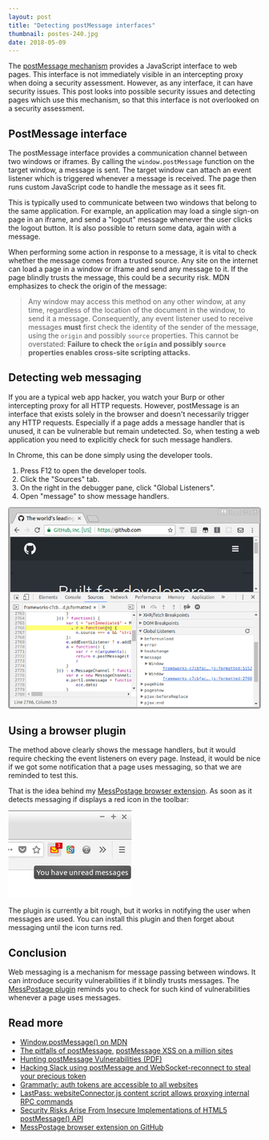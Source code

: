 ```yaml
---
layout: post
title: "Detecting postMessage interfaces"
thumbnail: postes-240.jpg
date: 2018-05-09
---
```


The [postMessage mechanism](https://developer.mozilla.org/en-US/docs/Web/API/Window/postMessage) provides a JavaScript interface to web pages. This interface is not immediately visible in an intercepting proxy when doing a security assessment. However, as any interface, it can have security issues. This post looks into possible security issues and detecting pages which use this mechanism, so that this interface is not overlooked on a security assessment.

<!-- photo source https://pxhere.com/en/photo/814182 -->

## PostMessage interface

The postMessage interface provides a communication channel between two windows or iframes. By calling the `window.postMessage` function on the target window, a message is sent. The target window can attach an event listener which is triggered whenever a message is received. The page then runs custom JavaScript code to handle the message as it sees fit.

This is typically used to communicate between two windows that belong to the same application. For example, an application may load a single sign-on page in an iframe, and send a "logout" message whenever the user clicks the logout button. It is also possible to return some data, again with a message.

When performing some action in response to a message, it is vital to check whether the message comes from a trusted source. Any site on the internet can load a page in a window or iframe and send any message to it. If the page blindly trusts the message, this could be a security risk. MDN emphasizes to check the origin of the message:

> Any window may access this method on any other window, at any time, regardless of the location of the document in the window, to send it a message. Consequently, any event listener used to receive messages **must** first check the identity of the sender of the message, using the `origin` and possibly `source` properties. This cannot be overstated: **Failure to check the `origin` and possibly `source` properties enables cross-site scripting attacks.**

## Detecting web messaging

If you are a typical web app hacker, you watch your Burp or other intercepting proxy for all HTTP requests. However, postMessage is an interface that exists solely in the browser and doesn't necessarily trigger any HTTP requests. Especially if a page adds a message handler that is unused, it can be vulnerable but remain undetected. So, when testing a web application you need to explicitly check for such message handlers.

In Chrome, this can be done simply using the developer tools.

1. Press F12 to open the developer tools.
1. Click the "Sources" tab.
1. On the right in the debugger pane, click "Global Listeners".
1. Open "message" to show message handlers.

<img src="/images/chrome-message-event-listener.png" alt="Chrome devtools shows message event listeners">

## Using a browser plugin

The method above clearly shows the message handlers, but it would require checking the event listeners on every page. Instead, it would be nice if we got some notification that a page uses messaging, so that we are reminded to test this.

That is the idea behind my [MessPostage browser extension](https://github.com/Sjord/messpostage). As soon as it detects messaging if displays a red icon in the toolbar:

<img src="/images/messpostage-toolbar.png" alt="A red envelope with a red number is shown in the browser toolbar">

The plugin is currently a bit rough, but it works in notifying the user when messages are used. You can install this plugin and then forget about messaging until the icon turns red.

## Conclusion

Web messaging is a mechanism for message passing between windows. It can introduce security vulnerabilities if it blindly trusts messages. The [MessPostage plugin](https://github.com/Sjord/messpostage) reminds you to check for such kind of vulnerabilities whenever a page uses messages.

## Read more

* [Window.postMessage() on MDN](https://developer.mozilla.org/en-US/docs/Web/API/Window/postMessage)
* [The pitfalls of postMessage](https://labs.detectify.com/2016/12/08/the-pitfalls-of-postmessage/), [postMessage XSS on a million sites](https://labs.detectify.com/2016/12/15/postmessage-xss-on-a-million-sites/)
* [Hunting postMessage Vulnerabilities (PDF)](https://www.sec-1.com/blog/wp-content/uploads/2016/08/Hunting-postMessage-Vulnerabilities.pdf)
* [Hacking Slack using postMessage and WebSocket-reconnect to steal your precious token](https://labs.detectify.com/2017/02/28/hacking-slack-using-postmessage-and-websocket-reconnect-to-steal-your-precious-token/)
* [Grammarly: auth tokens are accessible to all websites](https://bugs.chromium.org/p/project-zero/issues/detail?id=1527&desc=3)
* [LastPass: websiteConnector.js content script allows proxying internal RPC commands ](https://bugs.chromium.org/p/project-zero/issues/detail?id=1209)
* [Security Risks Arise From Insecure Implementations of HTML5 postMessage() API](https://securingtomorrow.mcafee.com/technical-how-to/security-risks-arise-insecure-implementations-html5-postmessageapi/)
* [MessPostage browser extension on GitHub](https://github.com/Sjord/messpostage)
